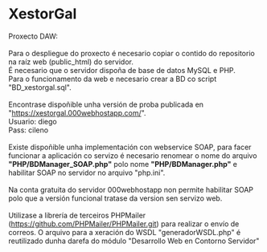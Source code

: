 # XestorGal
Proxecto DAW:
</br>
</br>
Para o despliegue do proxecto é necesario copiar o contido do repositorio na raíz web (public_html) do servidor.
</br>
É necesario que o servidor dispoña de base de datos MySQL e PHP.
</br>
Para o funcionamento da web e necesario crear a BD co script "BD_xestorgal.sql".
</br>
</br>
Encontrase dispoñible unha versión de proba publicada en "https://xestorgal.000webhostapp.com/".
</br>
Usuario: diego
</br>
Pass: cileno
</br>
</br>
Existe dispoñible unha implementación con webservice SOAP, para facer funcionar a aplicación co servizo é necesario
renomear o nome do arquivo <strong>"PHP/BDManager_SOAP.php"</strong> polo nome <strong>"PHP/BDManager.php"</strong> e habilitar SOAP no servidor no arquivo "php.ini".
</br>
</br>
Na conta gratuita do servidor 000webhostapp non permite habilitar SOAP polo que a versión funcional tratase da version sen servizo web.
</br>
</br>
Utilizase a librería de terceiros PHPMailer (https://github.com/PHPMailer/PHPMailer.git) para realizar o envío de correos.
O arquivo para a xeración do WSDL "generadorWSDL.php" é reutilizado dunha darefa do módulo  "Desarrollo Web en Contorno Servidor"

